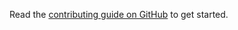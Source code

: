 Read the [contributing guide on GitHub](https://github.com/anthonycorletti/ddex/blob/main/CONTRIBUTING.md) to get started.

&nbsp;

&nbsp;
